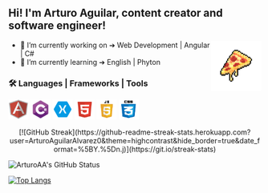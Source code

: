## Hi! I'm Arturo Aguilar, content creator and software engineer!

<img align="right" src="https://github.com/ArturoAguilarAlvarez0/icons/blob/main/icons/pizza.gif" width="100"></img>

- 🔭 I’m currently working on ➔ Web Development | Angular | C#
- 🌱 I’m currently learning ➔ English | Phyton

### 🛠️ Languages | Frameworks | Tools

<img src="https://github.com/ArturoAguilarAlvarez0/icons/blob/main/icons/angular.png" width="40" height="40"></img>
<img src="https://github.com/ArturoAguilarAlvarez0/icons/blob/main/icons/cSharp.png" width="40" height="40"></img>
<img src="https://github.com/ArturoAguilarAlvarez0/icons/blob/main/icons/xamarin.png" width="40" height="40"></img>
<img src="https://github.com/ArturoAguilarAlvarez0/icons/blob/main/icons/html.png" width="40" height="40"></img>
<img src="https://github.com/ArturoAguilarAlvarez0/icons/blob/main/icons/javascript.png" width="40" height="40"></img>
<img src="https://github.com/ArturoAguilarAlvarez0/icons/blob/main/icons/ccs.png" width="40" height="40"></img>

<p align= "center">
[![GitHub Streak](https://github-readme-streak-stats.herokuapp.com?user=ArturoAguilarAlvarez0&theme=highcontrast&hide_border=true&date_format=%5BY.%5Dn.j)](https://git.io/streak-stats)
<p/>


![ArturoAA's GitHub Status](https://github-readme-stats.vercel.app/api?username=ArturoAguilarAlvarez0&count_private=false)


[![Top Langs](https://github-readme-stats.vercel.app/api/top-langs/?username=ArturoAguilarAlvarez0&layout=compact)](https://github.com/jcurbelo)
